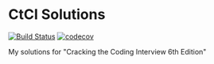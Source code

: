 # CtCI Solutions

[![Build Status](https://travis-ci.org/dmba/ctci-solutions.svg?branch=master)](https://travis-ci.org/dmba/ctci-solutions)
[![codecov](https://codecov.io/gh/dmba/ctci-solutions/branch/master/graph/badge.svg)](https://codecov.io/gh/dmba/ctci-solutions)

My solutions for "Cracking the Coding Interview 6th Edition"
